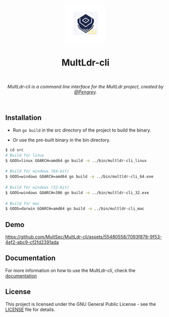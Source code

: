 <div align="center">
  <img width="125px" src="assets/MultLdr-cli.png" />
  <h1>MultLdr-cli</h1>
  <br/>

  <p><i>MultLdr-cli is a command line interface for the MultLdr project, created by <a href="https://infosec.exchange/@Pengrey">@Pengrey</a>.</i></p>
  <br />
  
</div>

## Installation

* Run `go build` in the src directory of the project to build the binary.

* Or use the pre-built binary in the bin directory.

```bash
$ cd src
# Build for linux
$ GOOS=linux GOARCH=amd64 go build -o ../bin/multldr-cli_linux

# Build for windows (64-bit)
$ GOOS=windows GOARCH=amd64 go build -o ../bin/multldr-cli_64.exe

# Build for windows (32-bit)
$ GOOS=windows GOARCH=386 go build -o ../bin/multldr-cli_32.exe

# Build for mac
$ GOOS=darwin GOARCH=amd64 go build -o ../bin/multldr-cli_mac
```

## Demo

https://github.com/MultSec/MultLdr-cli/assets/55480558/7093f878-9f53-4ef2-abc9-cf2fd2391ada

## Documentation
For more information on how to use the MultLdr-cli, check the [documentation](https://multsec.github.io/docs/multldr-cli/)

## License
This project is licensed under the GNU General Public License - see the [LICENSE](LICENSE) file for details.